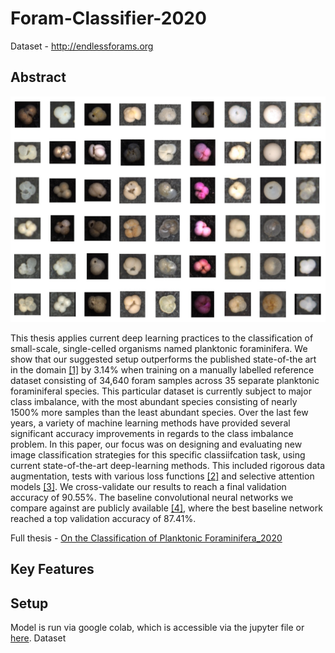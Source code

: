 # Foram-Classifier-2020

Dataset - http://endlessforams.org

## Abstract

<img src="https://github.com/jakeramaer/Foram-Classifier-2020/blob/main/9F0E3A56-A450-4AF4-8D4A-612E69FD6FFC.jpeg" width="600">


This thesis applies current deep learning practices to the classification of small-scale, single-celled organisms named planktonic foraminifera. We show that our suggested setup outperforms
the published state-of-the art in the domain <a href="https://agupubs.onlinelibrary.wiley.com/doi/full/10.1029/2019PA003612">[1]</a> by 3.14% when training on a manually labelled
reference dataset consisting of 34,640 foram samples across 35 separate planktonic foraminiferal
species. This particular dataset is currently subject to major class imbalance, with the most
abundant species consisting of nearly 1500% more samples than the least abundant species.
Over the last few years, a variety of machine learning methods have provided several significant accuracy improvements in regards to the class imbalance problem. In this paper, our
focus was on designing and evaluating new image classification strategies for this specific classiifcation task, using current state-of-the-art deep-learning methods. This included rigorous data
augmentation, tests with various loss functions <a href="https://arxiv.org/abs/1708.02002">[2]</a> and selective attention models <a href="https://arxiv.org/abs/1807.06521">[3]</a>. We cross-validate our results to reach a final validation accuracy of 90.55%. The baseline convolutional
neural networks we compare against are publicly available <a href="https://github.com/ahsiang/foram-classifier">[4]</a>, where the
best baseline network reached a top validation accuracy of 87.41%.

Full thesis - <a href="https://github.com/jakeramaer/Foram-Classifier-2020/blob/main/On_the_Classification_of_Planktonic_Foraminifera_2020-signed.pdf">On the Classification of Planktonic Foraminifera_2020</a>

## Key Features


## Setup
Model is run via google colab, which is accessible via the jupyter file or <a href="https://colab.research.google.com/drive/1gRKUHKsyG-pa5VKAaV2bSaYBI2cm0NSH?usp=sharing">here</a>. Dataset

